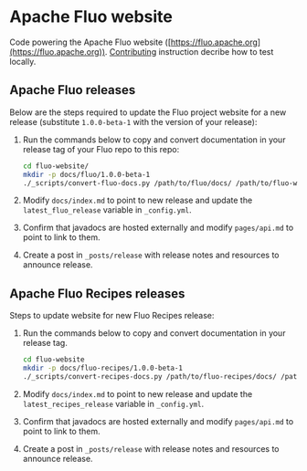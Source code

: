 # Apache Fluo website

Code powering the Apache Fluo website ([https://fluo.apache.org](https://fluo.apache.org)).
[Contributing](CONTRIBUTING.md) instruction decribe how to test locally.

## Apache Fluo releases

Below are the steps required to update the Fluo project website for a new release 
(substitute `1.0.0-beta-1` with the version of your release):

1. Run the commands below to copy and convert documentation in your release tag of
   your Fluo repo to this repo:

    ```bash
    cd fluo-website/
    mkdir -p docs/fluo/1.0.0-beta-1
    ./_scripts/convert-fluo-docs.py /path/to/fluo/docs/ /path/to/fluo-website/docs/fluo/1.0.0-beta-1/
    ```

2. Modify `docs/index.md` to point to new release and update the `latest_fluo_release` 
   variable in `_config.yml`.

3. Confirm that javadocs are hosted externally and modify `pages/api.md` to point to link to them.

4. Create a post in `_posts/release` with release notes and resources to announce release.

## Apache Fluo Recipes releases

Steps to update website for new Fluo Recipes release:

1. Run the commands below to copy and convert documentation in your release tag.

    ```bash
    cd fluo-website
    mkdir -p docs/fluo-recipes/1.0.0-beta-1
    ./_scripts/convert-recipes-docs.py /path/to/fluo-recipes/docs/ /path/to/fluo-website/docs/fluo-recipes/1.0.0-beta-1/
    ```

2. Modify `docs/index.md` to point to new release and update the `latest_recipes_release` variable in `_config.yml`.

3. Confirm that javadocs are hosted externally and modify `pages/api.md` to point to link to them.

4. Create a post in `_posts/release` with release notes and resources to announce release.

[instructions]: http://jekyllrb.com/docs/installation/
